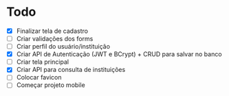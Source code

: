 # Todo
- [X] Finalizar tela de cadastro
- [ ] Criar validações dos forms
- [ ] Criar perfil do usuário/instituição
- [X] Criar API de Autenticação (JWT e BCrypt) + CRUD para salvar no banco
- [ ] Criar tela principal
- [X] Criar API para consulta de instituições
- [ ] Colocar favicon
- [ ] Começar projeto mobile
